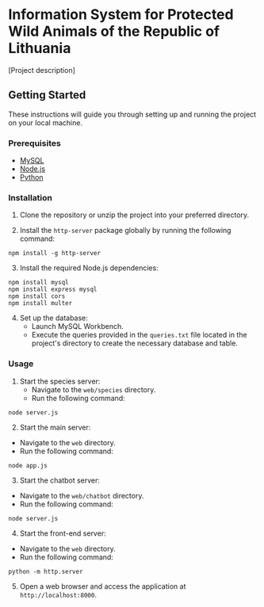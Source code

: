 # Information System for Protected Wild Animals of the Republic of Lithuania

[Project description]

## Getting Started

These instructions will guide you through setting up and running the project on your local machine.

### Prerequisites

- [MySQL](https://dev.mysql.com/downloads/installer/)
- [Node.js](https://nodejs.org/)
- [Python](https://www.python.org/)

### Installation

1. Clone the repository or unzip the project into your preferred directory.

2. Install the `http-server` package globally by running the following command:
```
npm install -g http-server
```

3. Install the required Node.js dependencies:
```
npm install mysql
npm install express mysql
npm install cors
npm install multer
```

4. Set up the database:
   - Launch MySQL Workbench.
   - Execute the queries provided in the `queries.txt` file located in the project's directory to create the necessary database and table.

### Usage

1. Start the species server:
   - Navigate to the `web/species` directory.
   - Run the following command:
```
node server.js
```

2. Start the main server:
- Navigate to the `web` directory.
- Run the following command:
```
node app.js
```

3. Start the chatbot server:
- Navigate to the `web/chatbot` directory.
- Run the following command:
```
node server.js
```

4. Start the front-end server:
- Navigate to the `web` directory.
- Run the following command:
```
python -m http.server
```

5. Open a web browser and access the application at `http://localhost:8000`.
